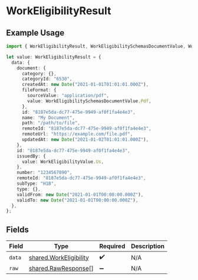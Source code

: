 # WorkEligibilityResult

## Example Usage

```typescript
import { WorkEligibilityResult, WorkEligibilitySchemasDocumentValue, WorkEligibilityValue } from "@stackone/stackone-client-ts/sdk/models/shared";

let value: WorkEligibilityResult = {
  data: {
    document: {
      category: {},
      categoryId: "6530",
      createdAt: new Date("2021-01-01T01:01:01.000Z"),
      fileFormat: {
        sourceValue: "application/pdf",
        value: WorkEligibilitySchemasDocumentValue.Pdf,
      },
      id: "8187e5da-dc77-475e-9949-af0f1fa4e4e3",
      name: "My Document",
      path: "/path/to/file",
      remoteId: "8187e5da-dc77-475e-9949-af0f1fa4e4e3",
      remoteUrl: "https://example.com/file.pdf",
      updatedAt: new Date("2021-01-02T01:01:01.000Z"),
    },
    id: "8187e5da-dc77-475e-9949-af0f1fa4e4e3",
    issuedBy: {
      value: WorkEligibilityValue.Us,
    },
    number: "1234567890",
    remoteId: "8187e5da-dc77-475e-9949-af0f1fa4e4e3",
    subType: "H1B",
    type: {},
    validFrom: new Date("2021-01-01T00:00:00.000Z"),
    validTo: new Date("2021-01-01T00:00:00.000Z"),
  },
};
```

## Fields

| Field                                                                   | Type                                                                    | Required                                                                | Description                                                             |
| ----------------------------------------------------------------------- | ----------------------------------------------------------------------- | ----------------------------------------------------------------------- | ----------------------------------------------------------------------- |
| `data`                                                                  | [shared.WorkEligibility](../../../sdk/models/shared/workeligibility.md) | :heavy_check_mark:                                                      | N/A                                                                     |
| `raw`                                                                   | [shared.RawResponse](../../../sdk/models/shared/rawresponse.md)[]       | :heavy_minus_sign:                                                      | N/A                                                                     |